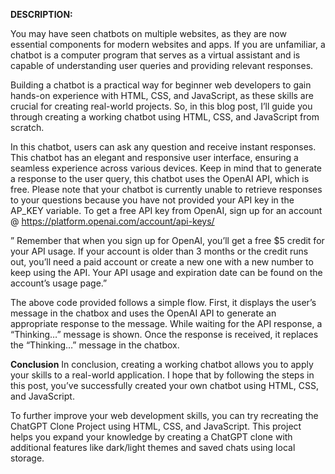 **DESCRIPTION:**

You may have seen chatbots on multiple websites, as they are now essential components for modern websites and apps. If you are unfamiliar, a chatbot is a computer program that serves as a virtual assistant and is capable of understanding user queries and providing relevant responses.

Building a chatbot is a practical way for beginner web developers to gain hands-on experience with HTML, CSS, and JavaScript, as these skills are crucial for creating real-world projects. So, in this blog post, I’ll guide you through creating a working chatbot using HTML, CSS, and JavaScript from scratch.

In this chatbot, users can ask any question and receive instant responses. This chatbot has an elegant and responsive user interface, ensuring a seamless experience across various devices. Keep in mind that to generate a response to the user query, this chatbot uses the OpenAI API, which is free.
Please note that your chatbot is currently unable to retrieve responses to your questions because you have not provided your API key in the AP_KEY variable. To get a free API key from OpenAI, sign up for an account @ <https://platform.openai.com/account/api-keys/>

” Remember that when you sign up for OpenAI, you’ll get a free $5 credit for your API usage. If your account is older than 3 months or the credit runs out, you’ll need a paid account or create a new one with a new number to keep using the API. Your API usage and expiration date can be found on the account’s usage page.”

The above code provided follows a simple flow. First, it displays the user’s message in the chatbox and uses the OpenAI API to generate an appropriate response to the message. While waiting for the API response, a “Thinking…” message is shown. Once the response is received, it replaces the “Thinking…” message in the chatbox.


**Conclusion**
In conclusion, creating a working chatbot allows you to apply your skills to a real-world application. I hope that by following the steps in this post, you’ve successfully created your own chatbot using HTML, CSS, and JavaScript.

To further improve your web development skills, you can try recreating the ChatGPT Clone Project using HTML, CSS, and JavaScript. This project helps you expand your knowledge by creating a ChatGPT clone with additional features like dark/light themes and saved chats using local storage.
